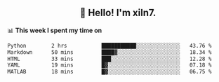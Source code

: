 <h2 align="center">👋 Hello! I'm xiln7.</h2>

📊 **This week I spent my time on**
<!--START_SECTION:waka-->

```txt
Python        2 hrs           ███████████░░░░░░░░░░░░░░   43.76 %
Markdown      50 mins         ████▓░░░░░░░░░░░░░░░░░░░░   18.34 %
HTML          33 mins         ███░░░░░░░░░░░░░░░░░░░░░░   12.28 %
YAML          19 mins         █▓░░░░░░░░░░░░░░░░░░░░░░░   07.18 %
MATLAB        18 mins         █▓░░░░░░░░░░░░░░░░░░░░░░░   06.75 %
```

<!--END_SECTION:waka-->


